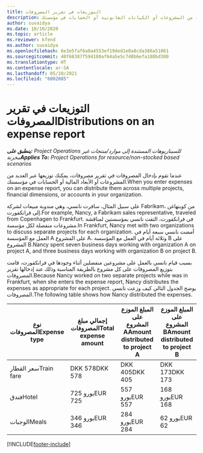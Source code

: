 ```yaml
---
title: التوزيعات في تقرير المصروفات
description: عندما تقوم بإدخال المصروفات في تقرير مصروفات، يمكنك توزيعها عبر العديد من المشروعات أو الكيانات القانونية أو الحسابات في مؤسستك.
author: suvaidya
ms.date: 10/10/2020
ms.topic: article
ms.reviewer: kfend
ms.author: suvaidya
ms.openlocfilehash: 6e3e5faf6a0a4553ef19ded1e0a8cda386a51061
ms.sourcegitcommit: 40f68387f594180af64a5e5c748b6efa188bd300
ms.translationtype: HT
ms.contentlocale: ar-SA
ms.lasthandoff: 05/10/2021
ms.locfileid: "6002085"
---
```

# <a name="distributions-on-an-expense-report"></a><span data-ttu-id="2f5bb-103">التوزيعات في تقرير المصروفات</span><span class="sxs-lookup"><span data-stu-id="2f5bb-103">Distributions on an expense report</span></span>

<span data-ttu-id="2f5bb-104">_**ينطبق على:** Project Operations للسيناريوهات المستندة إلى موارد/منتجات غير مخزنة‬_</span><span class="sxs-lookup"><span data-stu-id="2f5bb-104">_**Applies To:** Project Operations for resource/non-stocked based scenarios_</span></span>

<span data-ttu-id="2f5bb-105">عندما تقوم بإدخال المصروفات في تقرير مصروفات، يمكنك توزيعها عبر العديد من المشروعات أو الأبعاد المالية أو الحسابات في مؤسستك.</span><span class="sxs-lookup"><span data-stu-id="2f5bb-105">When you enter expenses on an expense report, you can distribute them across multiple projects, financial dimensions, or accounts in your organization.</span></span>

<span data-ttu-id="2f5bb-106">على سبيل المثال، سافرت نانسي، وهي مندوبة مبيعات لشركة Fabrikam، من كوبنهاغن إلى فرانكفورت.</span><span class="sxs-lookup"><span data-stu-id="2f5bb-106">For example, Nancy, a Fabrikam sales representative, traveled from Copenhagen to Frankfurt.</span></span> <span data-ttu-id="2f5bb-107">في فرانكفورت، التقت نانسي بمؤسستين لمناقشة مشروعات منفصلة لكل مؤسسة.</span><span class="sxs-lookup"><span data-stu-id="2f5bb-107">In Frankfurt, Nancy met with two organizations to discuss separate projects for each organization.</span></span> <span data-ttu-id="2f5bb-108">أمضت نانسي سبعة أيام في العمل مع المؤسسة A على المشروع A، وثلاثة أيام في العمل مع المؤسسة B على المشروع B.</span><span class="sxs-lookup"><span data-stu-id="2f5bb-108">Nancy spent seven business days working with organization A on project A, and three business days working with organization B on project B.</span></span>

<span data-ttu-id="2f5bb-109">بسبب قيام نانسي بالعمل على مشروعين منفصلين أثناء وجودها في فرانكفورت، قامت بتوزيع المصروفات على كل مشروع بالطريقة المناسبة وذلك عند إدخالها تقرير المصروفات.</span><span class="sxs-lookup"><span data-stu-id="2f5bb-109">Because Nancy worked on two separate projects while was in Frankfurt, when she enters the expense report, Nancy distributes the expenses as appropriate for each project.</span></span> <span data-ttu-id="2f5bb-110">يوضح الجدول التالي كيف وزعت نانسي المصروفات.</span><span class="sxs-lookup"><span data-stu-id="2f5bb-110">The following table shows how Nancy distributed the expenses.</span></span>

| <span data-ttu-id="2f5bb-111">نوع المصروفات</span><span class="sxs-lookup"><span data-stu-id="2f5bb-111">Expense type</span></span> | <span data-ttu-id="2f5bb-112">إجمالي مبلغ المصروفات</span><span class="sxs-lookup"><span data-stu-id="2f5bb-112">Total expense amount</span></span> | <span data-ttu-id="2f5bb-113">المبلغ الموزع على المشروع A</span><span class="sxs-lookup"><span data-stu-id="2f5bb-113">Amount distributed to project A</span></span> | <span data-ttu-id="2f5bb-114">المبلغ الموزع على المشروع B</span><span class="sxs-lookup"><span data-stu-id="2f5bb-114">Amount distributed to project B</span></span> |
|--------------|----------------------|---------------------------------|---------------------------------|
| <span data-ttu-id="2f5bb-115">سعر القطار</span><span class="sxs-lookup"><span data-stu-id="2f5bb-115">Train fare</span></span>   | <span data-ttu-id="2f5bb-116">DKK 578</span><span class="sxs-lookup"><span data-stu-id="2f5bb-116">DKK 578</span></span>              | <span data-ttu-id="2f5bb-117">DKK 405</span><span class="sxs-lookup"><span data-stu-id="2f5bb-117">DKK 405</span></span>                         | <span data-ttu-id="2f5bb-118">DKK 173</span><span class="sxs-lookup"><span data-stu-id="2f5bb-118">DKK 173</span></span>                         |
| <span data-ttu-id="2f5bb-119">فندق</span><span class="sxs-lookup"><span data-stu-id="2f5bb-119">Hotel</span></span>        | <span data-ttu-id="2f5bb-120">725 يورو</span><span class="sxs-lookup"><span data-stu-id="2f5bb-120">EUR 725</span></span>              | <span data-ttu-id="2f5bb-121">557 يورو</span><span class="sxs-lookup"><span data-stu-id="2f5bb-121">EUR 557</span></span>                         | <span data-ttu-id="2f5bb-122">168 يورو</span><span class="sxs-lookup"><span data-stu-id="2f5bb-122">EUR 168</span></span>                         |
| <span data-ttu-id="2f5bb-123">الوجبات</span><span class="sxs-lookup"><span data-stu-id="2f5bb-123">Meals</span></span>        | <span data-ttu-id="2f5bb-124">346 يورو</span><span class="sxs-lookup"><span data-stu-id="2f5bb-124">EUR 346</span></span>              | <span data-ttu-id="2f5bb-125">284 يورو</span><span class="sxs-lookup"><span data-stu-id="2f5bb-125">EUR 284</span></span>                         | <span data-ttu-id="2f5bb-126">62 يورو</span><span class="sxs-lookup"><span data-stu-id="2f5bb-126">EUR 62</span></span>                          |


[!INCLUDE[footer-include](../includes/footer-banner.md)]